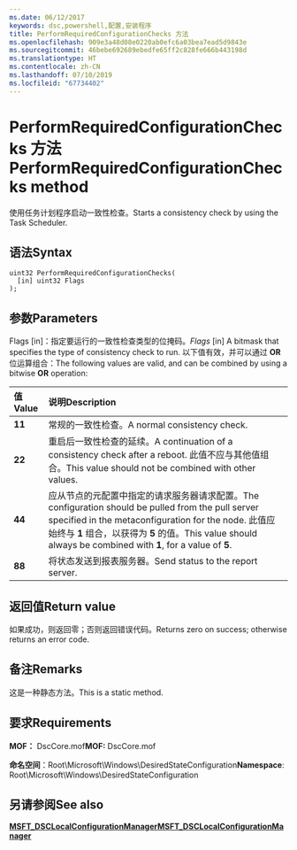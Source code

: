 ```yaml
---
ms.date: 06/12/2017
keywords: dsc,powershell,配置,安装程序
title: PerformRequiredConfigurationChecks 方法
ms.openlocfilehash: 909e3a48d08e0220ab0efc6a03bea7ead5d9843e
ms.sourcegitcommit: 46bebe692689ebedfe65ff2c828fe666b443198d
ms.translationtype: HT
ms.contentlocale: zh-CN
ms.lasthandoff: 07/10/2019
ms.locfileid: "67734402"
---
```

# <a name="performrequiredconfigurationchecks-method"></a><span data-ttu-id="c8351-103">PerformRequiredConfigurationChecks 方法</span><span class="sxs-lookup"><span data-stu-id="c8351-103">PerformRequiredConfigurationChecks method</span></span>

<span data-ttu-id="c8351-104">使用任务计划程序启动一致性检查。</span><span class="sxs-lookup"><span data-stu-id="c8351-104">Starts a consistency check by using the Task Scheduler.</span></span>

## <a name="syntax"></a><span data-ttu-id="c8351-105">语法</span><span class="sxs-lookup"><span data-stu-id="c8351-105">Syntax</span></span>

```mof
uint32 PerformRequiredConfigurationChecks(
  [in] uint32 Flags
);
```

## <a name="parameters"></a><span data-ttu-id="c8351-106">参数</span><span class="sxs-lookup"><span data-stu-id="c8351-106">Parameters</span></span>

<span data-ttu-id="c8351-107">Flags  \[in\]：指定要运行的一致性检查类型的位掩码。</span><span class="sxs-lookup"><span data-stu-id="c8351-107">*Flags* \[in\] A bitmask that specifies the type of consistency check to run.</span></span> <span data-ttu-id="c8351-108">以下值有效，并可以通过 **OR** 位运算组合：</span><span class="sxs-lookup"><span data-stu-id="c8351-108">The following values are valid, and can be combined by using a bitwise **OR** operation:</span></span>

|<span data-ttu-id="c8351-109">值</span><span class="sxs-lookup"><span data-stu-id="c8351-109">Value</span></span> |<span data-ttu-id="c8351-110">说明</span><span class="sxs-lookup"><span data-stu-id="c8351-110">Description</span></span> |
|:--- |:---|
|<span data-ttu-id="c8351-111">**1**</span><span class="sxs-lookup"><span data-stu-id="c8351-111">**1**</span></span> | <span data-ttu-id="c8351-112">常规的一致性检查。</span><span class="sxs-lookup"><span data-stu-id="c8351-112">A normal consistency check.</span></span> |
|<span data-ttu-id="c8351-113">**2**</span><span class="sxs-lookup"><span data-stu-id="c8351-113">**2**</span></span> | <span data-ttu-id="c8351-114">重启后一致性检查的延续。</span><span class="sxs-lookup"><span data-stu-id="c8351-114">A continuation of a consistency check after a reboot.</span></span> <span data-ttu-id="c8351-115">此值不应与其他值组合。</span><span class="sxs-lookup"><span data-stu-id="c8351-115">This value should not be combined with other values.</span></span> |
|<span data-ttu-id="c8351-116">**4**</span><span class="sxs-lookup"><span data-stu-id="c8351-116">**4**</span></span> | <span data-ttu-id="c8351-117">应从节点的元配置中指定的请求服务器请求配置。</span><span class="sxs-lookup"><span data-stu-id="c8351-117">The configuration should be pulled from the pull server specified in the metaconfiguration for the node.</span></span> <span data-ttu-id="c8351-118">此值应始终与 **1** 组合，以获得为 **5** 的值。</span><span class="sxs-lookup"><span data-stu-id="c8351-118">This value should always be combined with **1**, for a value of **5**.</span></span> |
|<span data-ttu-id="c8351-119">**8**</span><span class="sxs-lookup"><span data-stu-id="c8351-119">**8**</span></span> | <span data-ttu-id="c8351-120">将状态发送到报表服务器。</span><span class="sxs-lookup"><span data-stu-id="c8351-120">Send status to the report server.</span></span> |

## <a name="return-value"></a><span data-ttu-id="c8351-121">返回值</span><span class="sxs-lookup"><span data-stu-id="c8351-121">Return value</span></span>

<span data-ttu-id="c8351-122">如果成功，则返回零；否则返回错误代码。</span><span class="sxs-lookup"><span data-stu-id="c8351-122">Returns zero on success; otherwise returns an error code.</span></span>

## <a name="remarks"></a><span data-ttu-id="c8351-123">备注</span><span class="sxs-lookup"><span data-stu-id="c8351-123">Remarks</span></span>

<span data-ttu-id="c8351-124">这是一种静态方法。</span><span class="sxs-lookup"><span data-stu-id="c8351-124">This is a static method.</span></span>

## <a name="requirements"></a><span data-ttu-id="c8351-125">要求</span><span class="sxs-lookup"><span data-stu-id="c8351-125">Requirements</span></span>

<span data-ttu-id="c8351-126">**MOF：** DscCore.mof</span><span class="sxs-lookup"><span data-stu-id="c8351-126">**MOF:** DscCore.mof</span></span>

<span data-ttu-id="c8351-127">**命名空间**：Root\Microsoft\Windows\DesiredStateConfiguration</span><span class="sxs-lookup"><span data-stu-id="c8351-127">**Namespace**: Root\Microsoft\Windows\DesiredStateConfiguration</span></span>

## <a name="see-also"></a><span data-ttu-id="c8351-128">另请参阅</span><span class="sxs-lookup"><span data-stu-id="c8351-128">See also</span></span>

[<span data-ttu-id="c8351-129">**MSFT_DSCLocalConfigurationManager**</span><span class="sxs-lookup"><span data-stu-id="c8351-129">**MSFT_DSCLocalConfigurationManager**</span></span>](msft-dsclocalconfigurationmanager.md)
